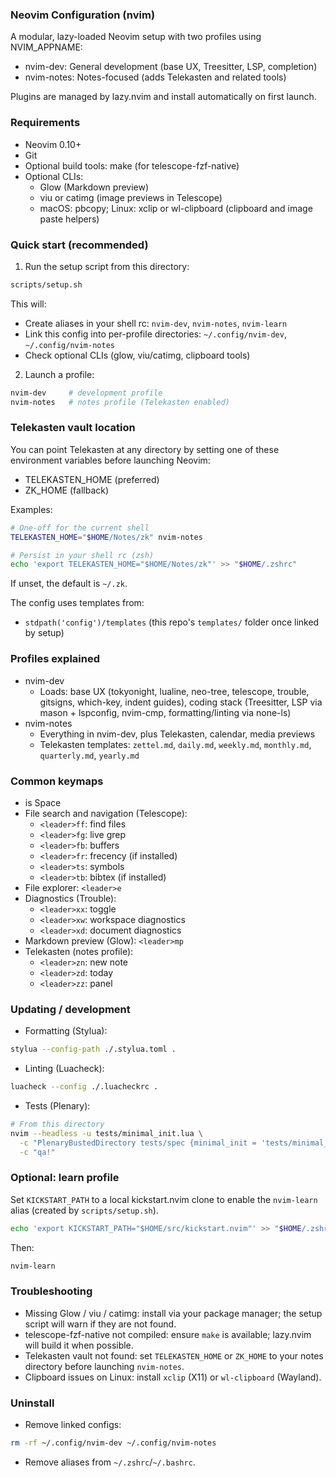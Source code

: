 ### Neovim Configuration (nvim)

A modular, lazy-loaded Neovim setup with two profiles using NVIM_APPNAME:
- nvim-dev: General development (base UX, Treesitter, LSP, completion)
- nvim-notes: Notes-focused (adds Telekasten and related tools)

Plugins are managed by lazy.nvim and install automatically on first launch.

### Requirements
- Neovim 0.10+
- Git
- Optional build tools: make (for telescope-fzf-native)
- Optional CLIs:
  - Glow (Markdown preview)
  - viu or catimg (image previews in Telescope)
  - macOS: pbcopy; Linux: xclip or wl-clipboard (clipboard and image paste helpers)

### Quick start (recommended)
1) Run the setup script from this directory:
```bash
scripts/setup.sh
```
This will:
- Create aliases in your shell rc: `nvim-dev`, `nvim-notes`, `nvim-learn`
- Link this config into per-profile directories: `~/.config/nvim-dev`, `~/.config/nvim-notes`
- Check optional CLIs (glow, viu/catimg, clipboard tools)

2) Launch a profile:
```bash
nvim-dev     # development profile
nvim-notes   # notes profile (Telekasten enabled)
```

### Telekasten vault location
You can point Telekasten at any directory by setting one of these environment variables before launching Neovim:
- TELEKASTEN_HOME (preferred)
- ZK_HOME (fallback)

Examples:
```bash
# One-off for the current shell
TELEKASTEN_HOME="$HOME/Notes/zk" nvim-notes

# Persist in your shell rc (zsh)
echo 'export TELEKASTEN_HOME="$HOME/Notes/zk"' >> "$HOME/.zshrc"
```
If unset, the default is `~/.zk`.

The config uses templates from:
- `stdpath('config')/templates` (this repo's `templates/` folder once linked by setup)

### Profiles explained
- nvim-dev
  - Loads: base UX (tokyonight, lualine, neo-tree, telescope, trouble, gitsigns, which-key, indent guides), coding stack (Treesitter, LSP via mason + lspconfig, nvim-cmp, formatting/linting via none-ls)
- nvim-notes
  - Everything in nvim-dev, plus Telekasten, calendar, media previews
  - Telekasten templates: `zettel.md`, `daily.md`, `weekly.md`, `monthly.md`, `quarterly.md`, `yearly.md`

### Common keymaps
- <leader> is Space
- File search and navigation (Telescope):
  - `<leader>ff`: find files
  - `<leader>fg`: live grep
  - `<leader>fb`: buffers
  - `<leader>fr`: frecency (if installed)
  - `<leader>ts`: symbols
  - `<leader>tb`: bibtex (if installed)
- File explorer: `<leader>e`
- Diagnostics (Trouble):
  - `<leader>xx`: toggle
  - `<leader>xw`: workspace diagnostics
  - `<leader>xd`: document diagnostics
- Markdown preview (Glow): `<leader>mp`
- Telekasten (notes profile):
  - `<leader>zn`: new note
  - `<leader>zd`: today
  - `<leader>zz`: panel

### Updating / development
- Formatting (Stylua):
```bash
stylua --config-path ./.stylua.toml .
```
- Linting (Luacheck):
```bash
luacheck --config ./.luacheckrc .
```
- Tests (Plenary):
```bash
# From this directory
nvim --headless -u tests/minimal_init.lua \
  -c "PlenaryBustedDirectory tests/spec {minimal_init = 'tests/minimal_init.lua'}" \
  -c "qa!"
```

### Optional: learn profile
Set `KICKSTART_PATH` to a local kickstart.nvim clone to enable the `nvim-learn` alias (created by `scripts/setup.sh`).
```bash
echo 'export KICKSTART_PATH="$HOME/src/kickstart.nvim"' >> "$HOME/.zshrc"
```
Then:
```bash
nvim-learn
```

### Troubleshooting
- Missing Glow / viu / catimg: install via your package manager; the setup script will warn if they are not found.
- telescope-fzf-native not compiled: ensure `make` is available; lazy.nvim will build it when possible.
- Telekasten vault not found: set `TELEKASTEN_HOME` or `ZK_HOME` to your notes directory before launching `nvim-notes`.
- Clipboard issues on Linux: install `xclip` (X11) or `wl-clipboard` (Wayland).

### Uninstall
- Remove linked configs:
```bash
rm -rf ~/.config/nvim-dev ~/.config/nvim-notes
```
- Remove aliases from `~/.zshrc`/`~/.bashrc`.
